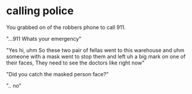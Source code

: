 # calling police

You grabbed on of the robbers phone to call 911.

"...911 Whats your emergency"

"Yes hi, uhm So these two pair of fellas went to this warehouse and uhm someone with a mask went to stop them and left uh a big mark on one of their faces, They need to see the doctors like right now"

"Did you catch the masked person face?"

".. no"


